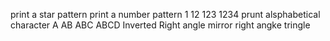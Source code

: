 print a star pattern
print a number pattern 1 12 123 1234
prunt alsphabetical character A AB ABC ABCD
Inverted Right angle 
mirror right angke tringle